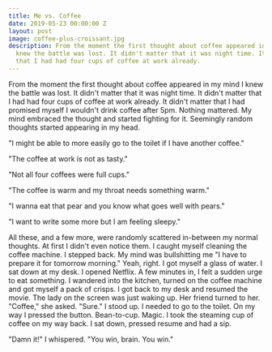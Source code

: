 ```yaml
---
title: Me vs. Coffee
date: 2019-05-23 00:00:00 Z
layout: post
image: coffee-plus-croissant.jpg
description: From the moment the first thought about coffee appeared in my mind I
  knew the battle was lost. It didn't matter that it was night time. It didn't matter
  that I had had four cups of coffee at work already.
---
```


<span class="dropcap">F</span>rom the moment the first thought about coffee appeared in my mind I knew the battle was lost. It didn't matter that it was night time. It didn't matter that I had had four cups of coffee at work already. It didn't matter that I had promised myself I wouldn't drink coffee after 5pm. Nothing mattered. My mind embraced the thought and started fighting for it. Seemingly random thoughts started appearing in my head.

"I might be able to more easily go to the toilet if I have another coffee."

"The coffee at work is not as tasty."

"Not all four coffees were full cups."

"The coffee is warm and my throat needs something warm."

"I wanna eat that pear and you know what goes well with pears."

"I want to write some more but I am feeling sleepy."

All these, and a few more, were randomly scattered in-between my normal thoughts. At first I didn't even notice them. I caught myself cleaning the coffee machine. I stepped back. My mind was bullshitting me "I have to prepare it for tomorrow morning." Yeah, right. I got myself a glass of water. I sat down at my desk. I opened Netflix. A few minutes in, I felt a sudden urge to eat something. I wandered into the kitchen, turned on the coffee machine and got myself a pack of crisps. I got back to my desk and resumed the movie. The lady on the screen was just waking up. Her friend turned to her. "Coffee," she asked. "Sure." I stood up. I needed to go to the toilet. On my way I pressed the button. Bean-to-cup. Magic. I took the steaming cup of coffee on my way back. I sat down, pressed resume and had a sip. 

"Damn it!" I whispered. "You win, brain. You win."